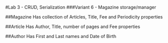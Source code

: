 #Lab 3 - CRUD, Serialization
###Variant 6 - Magazine storage/manager

##Magazine
Has collection of Articles, Title, Fee and Periodicity properties

##Article
Has Author, Title, number of pages and Fee properties

##Author
Has First and Last names and Date of Birth
